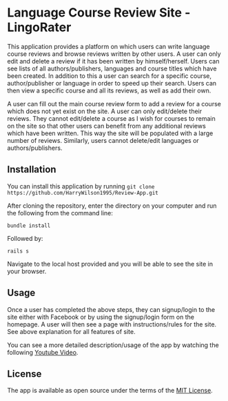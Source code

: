 # Language Course Review Site - LingoRater

This application provides a platform on which users can write language course reviews and browse reviews written by other users. A user can only edit and delete a review if it has been written by himself/herself. Users can see lists of all authors/publishers, languages and course titles which have been created. In addition to this a user can search for a specific course, author/publisher or language in order to speed up their search. Users can then view a specific course and all its reviews, as well as add their own.

A user can fill out the main course review form to add a review for a course which does not yet exist on the site. A user can only edit/delete their reviews. They cannot edit/delete a course as I wish for courses to remain on the site so that other users can benefit from any additional reviews which have been written. This way the site will be populated with a large number of reviews. Similarly, users cannot delete/edit languages or authors/publishers.

## Installation

You can install this application by running `git clone https://github.com/HarryWilson1995/Review-App.git`

After cloning the repository, enter the directory on your computer and run the following from the command line:

```
bundle install
```

Followed by:

```
rails s
```

Navigate to the local host provided and you will be able to see the site in your browser.

## Usage

Once a user has completed the above steps, they can signup/login to the site either with Facebook or by using the signup/login form on the homepage. A user will then see a page with instructions/rules for the site. See above explanation for all features of site.

You can see a more detailed description/usage of the app by watching the following [Youtube Video](https://youtu.be/5kT2tdYXyFk).

## License

The app is available as open source under the terms of the [MIT License](https://opensource.org/licenses/MIT).
